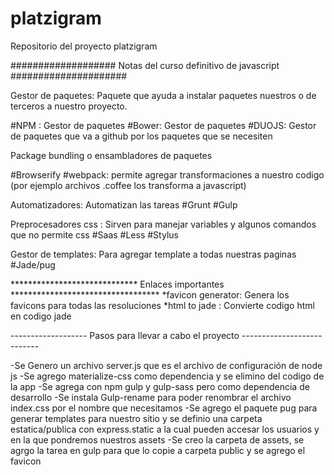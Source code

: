 # platzigram
Repositorio del proyecto platzigram


###################   Notas del curso definitivo de javascript   #####################


Gestor de paquetes: Paquete que ayuda a instalar paquetes nuestros o de terceros a nuestro proyecto.


#NPM : Gestor de paquetes 
#Bower: Gestor de paquetes 
#DUOJS: Gestor de paquetes que va a github por los paquetes que se necesiten 


Package bundling o ensambladores de paquetes 

#Browserify 
#webpack: permite agregar transformaciones a nuestro codigo (por ejemplo archivos .coffee los transforma a javascript)


Automatizadores: Automatizan las tareas 
#Grunt
#Gulp

Preprocesadores css : Sirven para manejar variables y algunos comandos que no permite css
#Saas 
#Less
#Stylus

Gestor de templates: Para agregar template a todas nuestras paginas
#Jade/pug 

*****************************  Enlaces importantes  **********************************
*favicon generator: Genera los favicons para todas las resoluciones 
*html to jade : Convierte codigo html en codigo jade 



-------------------   Pasos para llevar a cabo el proyecto ---------------------------

-Se Genero un archivo server.js que es el archivo de configuración de node js 
-Se agrego materialize-css como dependencia y se elimino del codigo de la app
-Se agrega con npm gulp y gulp-sass pero como dependencia de desarrollo 
-Se instala Gulp-rename para poder renombrar el archivo index.css por el nombre que necesitamos
-Se agrego el paquete pug para generar templates para nuestro sitio y se definio una carpeta estatica/publica con express.static  a la cual pueden accesar los usuarios y en la que pondremos nuestros assets 
-Se creo la carpeta de assets, se agrgo la tarea en gulp para que lo copie a carpeta public y se agrego el favicon 


